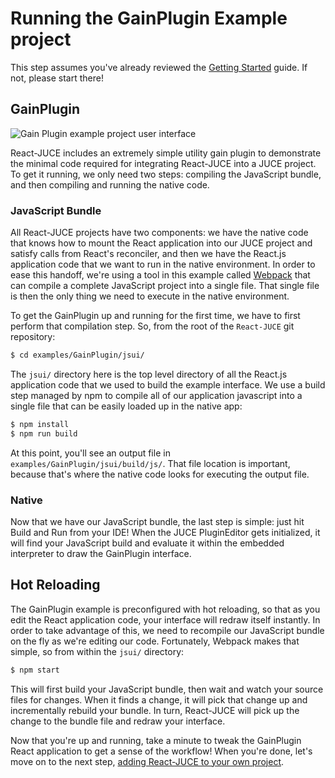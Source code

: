 # Running the GainPlugin Example project

This step assumes you've already reviewed the [Getting Started](Getting_Started.md) guide. If not,
please start there!

## GainPlugin

![Gain Plugin example project user interface](../_media/gainplugin.jpg)

React-JUCE includes an extremely simple utility gain plugin to demonstrate the minimal
code required for integrating React-JUCE into a JUCE project. To get it running,
we only need two steps: compiling the JavaScript bundle, and then compiling and
running the native code.

### JavaScript Bundle

All React-JUCE projects have two components: we have the native code that knows how
to mount the React application into our JUCE project and satisfy calls from React's
reconciler, and then we have the React.js application code that we want to run in the
native environment. In order to ease this handoff, we're using a tool in this
example called [Webpack](https://webpack.js.org/) that can compile a complete JavaScript project into a single
file. That single file is then the only thing we need to execute in the native
environment.

To get the GainPlugin up and running for the first time, we have to first perform
that compilation step. So, from the root of the `React-JUCE` git repository:

```bash
$ cd examples/GainPlugin/jsui/
```

The `jsui/` directory here is the top level directory of all the
React.js application code that we used to build the example interface.
We use a build step managed by npm to compile all of our application javascript
into a single file that can be easily loaded up in the native app:

```bash
$ npm install
$ npm run build
```

At this point, you'll see an output file in `examples/GainPlugin/jsui/build/js/`. That file location is important, because that's where the native code looks for executing the output file.

### Native

Now that we have our JavaScript bundle, the last step is simple: just hit Build and
Run from your IDE! When the JUCE PluginEditor gets initialized, it will find your
JavaScript build and evaluate it within the embedded interpreter to draw the
GainPlugin interface.

## Hot Reloading

The GainPlugin example is preconfigured with hot reloading, so that as you edit
the React application code, your interface will redraw itself instantly. In order
to take advantage of this, we need to recompile our JavaScript bundle on the
fly as we're editing our code. Fortunately, Webpack makes that simple, so from
within the `jsui/` directory:

```bash
$ npm start
```

This will first build your JavaScript bundle, then wait and watch your source files
for changes. When it finds a change, it will pick that change up and incrementally
rebuild your bundle. In turn, React-JUCE will pick up the change to the bundle file
and redraw your interface.

Now that you're up and running, take a minute to tweak the GainPlugin React
application to get a sense of the workflow! When you're done, let's move on to
the next step, [adding React-JUCE to your own project](Integrating_Your_Project.md).
